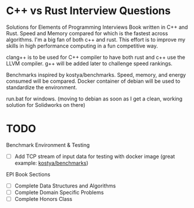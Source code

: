 # C++ vs Rust Interview Questions
Solutions for Elements of Programming Interviews Book written in C++ and Rust. Speed and Memory compared for which is the fastest across algorithms. I'm a big fan of both c++ and rust. This effort is to improve my skills in high performance computing in a fun competitive way. 

clang++ is to be used for C++ compiler to have both rust and c++ use the LLVM compiler. g++ will be added later to challenge speed rankings. 

Benchmarks inspired by kostya/benchmarks. Speed, memory, and energy consumed will be compared. Docker container of debian will be used to standardize the environment. 

run.bat for windows. (moving to debian as soon as I get a clean, working solution for Solidworks on there)

# TODO
Benchmark Environment & Testing
- [ ] Add TCP stream of input data for testing with docker image (great example: [kostya/benchmarks](https://github.com/kostya/benchmarks))

EPI Book Sections
- [ ] Complete Data Structures and Algorithms
- [ ] Complete Domain Specific Problems
- [ ] Complete Honors Class

